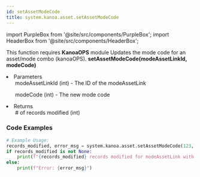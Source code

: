 ```yaml
---
id: setAssetModeCode
title: system.kanoa.asset.setAssetModeCode
---
```


import PurpleBox from '@site/src/components/PurpleBox';
import HeaderBox from '@site/src/components/HeaderBox';

<PurpleBox>This function requires <b>KanoaOPS</b> module</PurpleBox>
<HeaderBox header="Description">Updates the mode code for an asset/mode combo (kanoaOPS).</HeaderBox>
<HeaderBox header="Syntax">
    <b>setAssetModeCode(modeAssetLinkId, modeCode)</b>
    <li> Parameters <br />
        <ul>modeAssetLinkId (int) - The ID of the modeAssetLink</ul>
        <ul>modeCode (int) - The new mode code</ul>
    </li>
    <li> Returns <br />
        <ul># of records modified (int)</ul>
    </li>
</HeaderBox>

### Code Examples

```python
# Example Usage:
records_modified, error_msg = system.kanoa.asset.setAssetModeCode(123, 456)
if records_modified is not None:
    print(f"{records_modified} records modified for modeAssetLink with ID 123.")
else:
    print(f"Error: {error_msg}")

